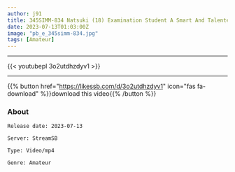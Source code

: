 ```yaml
---
author: j91
title: 345SIMM-834 Natsuki (18) Examination Student A Smart And Talented Big-Bodied J○ Who Came To Tokyo To Preview The Exam Praying For Admission To The Desired School At The Shrine → Sexual Desire Leaks Out When You Stay In Icharab Space Development Immediate Ejaculation If You’re Careless! ? Inexhaustible Tongue Technique Mouth Sucking & Supreme Milk Pressure Superb Titty Fuck It’s Too Comfortable To Stop My Hips From Craving For A Soaked Shaved Shaved Pussy I’m Going To Have A Baby…/// Rich Vaginal Cum Shot Without Waiting For Fertilization Sex 2 Consecutive Battle
date: 2023-07-13T01:03:00Z
image: "pb_e_345simm-834.jpg"
tags: [Amateur]
---
```

___

{{< youtubepl 3o2utdhzdyv1 >}}
___

{{% button href="https://likessb.com/d/3o2utdhzdyv1" icon="fas fa-download" %}}download this video{{% /button %}}
### About

`Release date: 2023-07-13`

`Server: StreamSB`

`Type: Video/mp4`

`Genre:	Amateur`